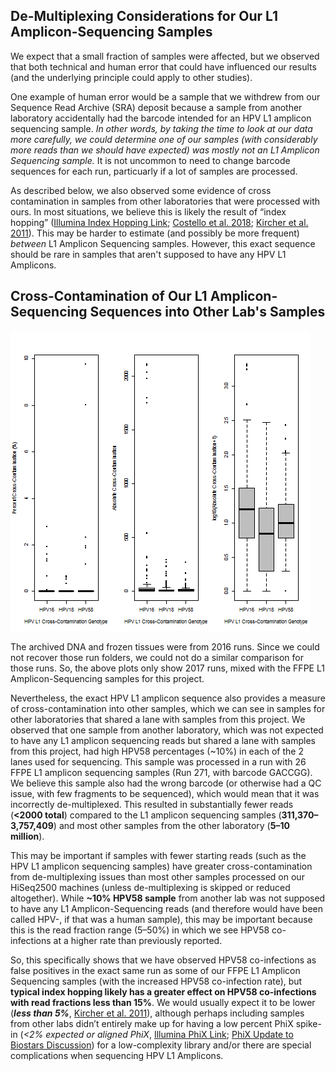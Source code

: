 De-Multiplexing Considerations for Our L1 Amplicon-Sequencing Samples
-----------------
We expect that a small fraction of samples were affected, but we observed that both technical and human error that could have influenced our results (and the underlying principle could apply to other studies).

One example of human error would be a sample that we withdrew from our Sequence Read Archive (SRA) deposit because a sample from another laboratory accidentally had the barcode intended for an HPV L1 amplicon sequencing sample.  *In other words, by taking the time to look at our data more carefully, we could determine one of our samples (with considerably more reads than we should have expected) was mostly not an L1 Amplicon Sequencing sample.*  It is not uncommon to need to change barcode sequences for each run, particuarly if a lot of samples are processed.

As described below, we also observed some evidence of cross contamination in samples from other laboratories that were processed with ours.  In most situations, we believe this is likely the result of “index hopping” ([Illumina Index Hopping Link](https://www.illumina.com/science/education/minimizing-index-hopping.html); [Costello et al. 2018](https://bmcgenomics.biomedcentral.com/articles/10.1186/s12864-018-4703-0); [Kircher et al. 2011](https://www.ncbi.nlm.nih.gov/pubmed/22021376)).  This may be harder to estimate (and possibly be more frequent) *between* L1 Amplicon Sequencing samples.  However, this exact sequence should be rare in samples that aren't supposed to have any HPV L1 Amplicons.

Cross-Contamination of Our L1 Amplicon-Sequencing Sequences into Other Lab's Samples
-----------------

![HPV L1 Amplicon Exact Matches](2017-FFPE-Runs_HPV-L1-Amplicon-Cross-Contamination.png "HPV L1 Amplicon Exact Matches")

The archived DNA and frozen tissues were from 2016 runs.  Since we could not recover those run folders, we could not do a similar comparison for those runs.  So, the above plots only show 2017 runs, mixed with the FFPE L1 Amplicon-Sequencing samples for this project.

Nevertheless, the exact HPV L1 amplicon sequence also provides a measure of cross-contamination into other samples, which we can see in samples for other laboratories that shared a lane with samples from this project. We observed that one sample from another laboratory, which was not expected to have any L1 amplicon sequencing reads but shared a lane with samples from this project, had high HPV58 percentages (~10%) in each of the 2 lanes used for sequencing. This sample was processed in a run with 26 FFPE L1 amplicon sequencing samples (Run 271, with barcode GACCGG).  We believe this sample also had the wrong barcode (or otherwise had a QC issue, with few fragments to be sequenced), which would mean that it was incorrectly de-multiplexed.  This resulted in substantially fewer reads (**<2000 total**) compared to the L1 amplicon sequencing samples (**311,370–3,757,409**) and most other samples from the other laboratory (**5–10 million**).

This may be important if samples with fewer starting reads (such as the HPV L1 amplicon sequencing samples) have greater cross-contamination from de-multiplexing issues than most other samples processed on our HiSeq2500 machines (unless de-multiplexing is skipped or reduced altogether). While **~10% HPV58 sample** from another lab was not supposed to have any L1 Amplicon-Sequencing reads (and therefore would have been called HPV-, if that was a human sample), this may be important because this is the read fraction range (5–50%) in which we see HPV58 co-infections at a higher rate than previously reported.

So, this specifically shows that we have observed HPV58 co-infections as false positives in the exact same run as some of our FFPE L1 Amplicon Sequencing samples (with the increased HPV58 co-infection rate), but **typical index hopping likely has a greater effect on HPV58 co-infections with read fractions less than 15%**. We would usually expect it to be lower (***less than 5%***, [Kircher et al. 2011](https://www.ncbi.nlm.nih.gov/pubmed/22021376)), although perhaps including samples from other labs didn’t entirely make up for having a low percent PhiX spike-in (*<2% expected or aligned PhiX*, [Illumina PhiX Link](https://support.illumina.com/bulletins/2017/02/how-much-phix-spike-in-is-recommended-when-sequencing-low-divers.html); [PhiX Update to Biostars Discussion](https://www.biostars.org/p/376585/#378708)) for a low-complexity library and/or there are special complications when sequencing HPV L1 Amplicons.

